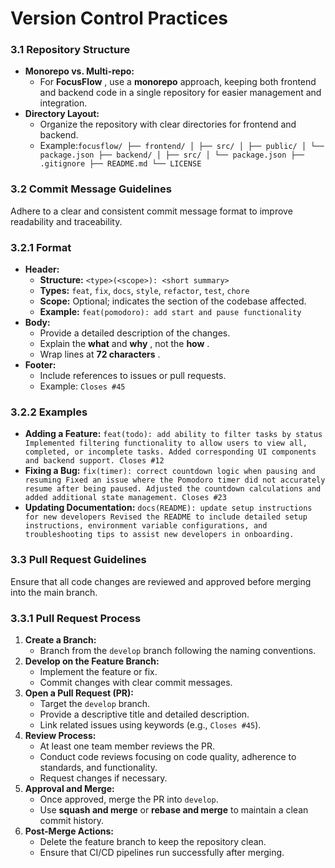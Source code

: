 # **Version Control Practices**

### **3.1 Repository Structure**

* **Monorepo vs. Multi-repo:**
  * For  **FocusFlow** , use a **monorepo** approach, keeping both frontend and backend code in a single repository for easier management and integration.
* **Directory Layout:**
  * Organize the repository with clear directories for frontend and backend.
  * Example:`focusflow/ ├── frontend/ │ ├── src/ │ ├── public/ │ └── package.json ├── backend/ │ ├── src/ │ └── package.json ├── .gitignore ├── README.md └── LICENSE`

### **3.2 Commit Message Guidelines**

Adhere to a clear and consistent commit message format to improve readability and traceability.

### **3.2.1 Format**

* **Header:**
  * **Structure:** `<type>(<scope>): <short summary>`
  * **Types:** `feat`, `fix`, `docs`, `style`, `refactor`, `test`, `chore`
  * **Scope:** Optional; indicates the section of the codebase affected.
  * **Example:** `feat(pomodoro): add start and pause functionality`
* **Body:**
  * Provide a detailed description of the changes.
  * Explain the **what** and  **why** , not the  **how** .
  * Wrap lines at  **72 characters** .
* **Footer:**
  * Include references to issues or pull requests.
  * Example: `Closes #45`

### **3.2.2 Examples**

* **Adding a Feature:** `feat(todo): add ability to filter tasks by status Implemented filtering functionality to allow users to view all, completed, or incomplete tasks. Added corresponding UI components and backend support. Closes #12`
* **Fixing a Bug:** `fix(timer): correct countdown logic when pausing and resuming Fixed an issue where the Pomodoro timer did not accurately resume after being paused. Adjusted the countdown calculations and added additional state management. Closes #23`
* **Updating Documentation:** `docs(README): update setup instructions for new developers Revised the README to include detailed setup instructions, environment variable configurations, and troubleshooting tips to assist new developers in onboarding.`

### **3.3 Pull Request Guidelines**

Ensure that all code changes are reviewed and approved before merging into the main branch.

### **3.3.1 Pull Request Process**

1. **Create a Branch:**
   * Branch from the `develop` branch following the naming conventions.
2. **Develop on the Feature Branch:**
   * Implement the feature or fix.
   * Commit changes with clear commit messages.
3. **Open a Pull Request (PR):**
   * Target the `develop` branch.
   * Provide a descriptive title and detailed description.
   * Link related issues using keywords (e.g., `Closes #45`).
4. **Review Process:**
   * At least one team member reviews the PR.
   * Conduct code reviews focusing on code quality, adherence to standards, and functionality.
   * Request changes if necessary.
5. **Approval and Merge:**
   * Once approved, merge the PR into `develop`.
   * Use **squash and merge** or **rebase and merge** to maintain a clean commit history.
6. **Post-Merge Actions:**
   * Delete the feature branch to keep the repository clean.
   * Ensure that CI/CD pipelines run successfully after merging.
